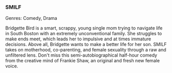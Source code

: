 ### SMILF

Genres: Comedy, Drama

Bridgette Bird is a smart, scrappy, young single mom trying to navigate life in South Boston with an extremely unconventional family.
She struggles to make ends meet, which leads her to impulsive and at times immature decisions.
Above all, Bridgette wants to make a better life for her son.
SMILF takes on motherhood, co-parenting, and female sexuality through a raw and unfiltered lens.
Don't miss this semi-autobiographical half-hour comedy from the creative mind of Frankie Shaw, an original and fresh new female voice.

